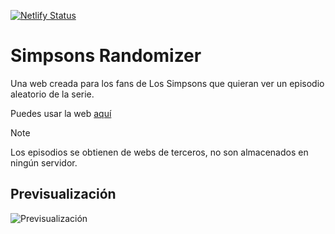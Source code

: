 [![Netlify Status](https://api.netlify.com/api/v1/badges/1e36e114-d961-4dfa-9d87-4f9485bd4ba4/deploy-status)](https://app.netlify.com/sites/simpsonsrandomizer/deploys)

# Simpsons Randomizer

Una web creada para los fans de Los Simpsons que quieran ver un episodio aleatorio de la serie.

Puedes usar la web [aquí](https://simpsonsrandomizer.netlify.app)

> [!NOTE]
> Los episodios se obtienen de webs de terceros, no son almacenados en ningún servidor.

## Previsualización

![Previsualización](https://i.imgur.com/wdTarOB.png)
